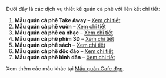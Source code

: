 Dưới đây là các dịch vụ thiết kế quán cà phê với liên kết chi tiết:

1. **Mẫu quán cà phê Take Away** – [Xem chi tiết](https://torinocoffee.com/quan-cafe-take-away/)
2. **Mẫu quán cà phê vườn** – [Xem chi tiết](https://torinocoffee.com/quan-cafe-san-vuon/)
3. **Mẫu quán cà phê ca nhạc** – [Xem chi tiết](https://torinocoffee.com/quan-cafe-ca-nhac/)
4. **Mẫu quán cà phê phim 3D** – [Xem chi tiết](https://torinocoffee.com/quan-cafe-phim-3d/)
5. **Mẫu quán cà phê sách** – [Xem chi tiết](https://torinocoffee.com/quan-cafe-sach/)
6. **Mẫu quán cà phê độc đáo** – [Xem chi tiết](https://torinocoffee.com/quan-cafe-doc-dao/)
7. **Mẫu quán cà phê bình dân** – [Xem chi tiết](https://torinocoffee.com/quan-cafe-binh-dan/)

Xem thêm các mẫu khác tại [Mẫu quán Cafe đẹp](https://torinocoffee.com/chuyen-muc/mau-quan-cafe-dep/).
